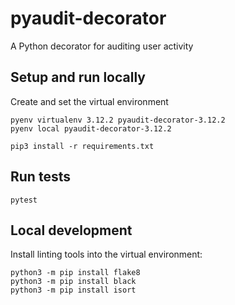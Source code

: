 # pyaudit-decorator
A Python decorator for auditing user activity

## Setup and run locally

Create and set the virtual environment

    pyenv virtualenv 3.12.2 pyaudit-decorator-3.12.2
    pyenv local pyaudit-decorator-3.12.2

    pip3 install -r requirements.txt

## Run tests

    pytest

## Local development

Install linting tools into the virtual environment:

    python3 -m pip install flake8
    python3 -m pip install black
    python3 -m pip install isort
